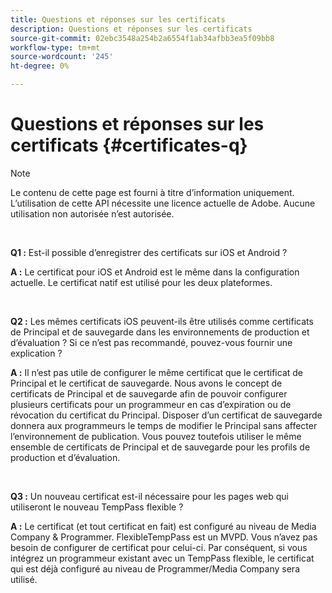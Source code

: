 ```yaml
---
title: Questions et réponses sur les certificats
description: Questions et réponses sur les certificats
source-git-commit: 02ebc3548a254b2a6554f1ab34afbb3ea5f09bb8
workflow-type: tm+mt
source-wordcount: '245'
ht-degree: 0%

---
```


# Questions et réponses sur les certificats {#certificates-q}

>[!NOTE]
>
>Le contenu de cette page est fourni à titre d’information uniquement. L’utilisation de cette API nécessite une licence actuelle de Adobe. Aucune utilisation non autorisée n’est autorisée.

</br>

**Q1 :** Est-il possible d’enregistrer des certificats sur iOS et Android ?

**A :** Le certificat pour iOS et Android est le même dans la configuration actuelle. Le certificat natif est utilisé pour les deux plateformes.

</br>

**Q2 :** Les mêmes certificats iOS peuvent-ils être utilisés comme certificats de Principal et de sauvegarde dans les environnements de production et d’évaluation ? Si ce n’est pas recommandé, pouvez-vous fournir une explication ?

**A :** Il n’est pas utile de configurer le même certificat que le certificat de Principal et le certificat de sauvegarde. Nous avons le concept de certificats de Principal et de sauvegarde afin de pouvoir configurer plusieurs certificats pour un programmeur en cas d’expiration ou de révocation du certificat du Principal. Disposer d’un certificat de sauvegarde donnera aux programmeurs le temps de modifier le Principal sans affecter l’environnement de publication. Vous pouvez toutefois utiliser le même ensemble de certificats de Principal et de sauvegarde pour les profils de production et d’évaluation.

</br>

**Q3 :** Un nouveau certificat est-il nécessaire pour les pages web qui utiliseront le nouveau TempPass flexible ?

**A :** Le certificat (et tout certificat en fait) est configuré au niveau de Media Company &amp; Programmer. FlexibleTempPass est un MVPD. Vous n’avez pas besoin de configurer de certificat pour celui-ci. Par conséquent, si vous intégrez un programmeur existant avec un TempPass flexible, le certificat qui est déjà configuré au niveau de Programmer/Media Company sera utilisé.
